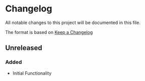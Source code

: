 # Changelog
All notable changes to this project will be documented in this file.

The format is based on [Keep a Changelog](http://keepachangelog.com/)


## Unreleased

### Added
- Initial Functionality
